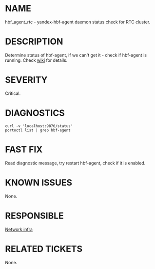 # NAME

hbf_agent_rtc - yandex-hbf-agent daemon status check for RTC cluster.

# DESCRIPTION

Determine status of hbf-agent, if we can't get it - check if hbf-agent is running.
Check [wiki](https://wiki.yandex-team.ru/runtime-cloud/yandex-hbf-agent/) for details.

# SEVERITY

Critical.

# DIAGNOSTICS

    curl -v 'localhost:9876/status'
    portoctl list | grep hbf-agent

# FAST FIX

Read diagnostic message, try restart hbf-agent, check if it is enabled.

# KNOWN ISSUES

None.

# RESPONSIBLE

[Network infra](https://staff.yandex-team.ru/departments/yandex_mnt_sa_runtime_mondev_6921/)

# RELATED TICKETS

None.
